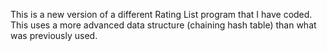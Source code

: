 This is a new version of a different Rating List program that I have coded. This uses a more advanced data structure (chaining hash table) than what was previously used. 
